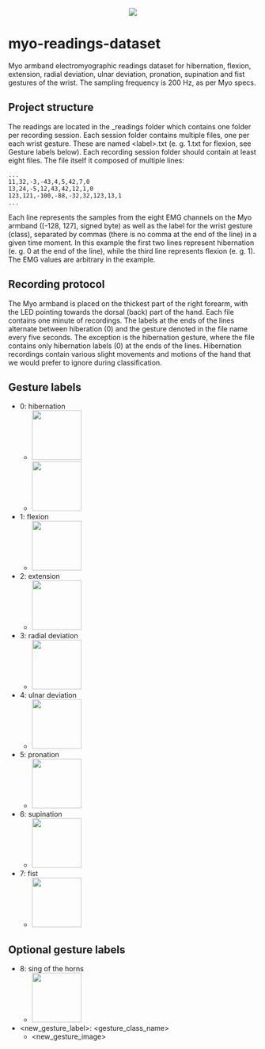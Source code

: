 <p align="center">
<img src="https://i.imgur.com/krtGcv6.png">
</p>

# myo-readings-dataset #
Myo armband electromyographic readings dataset for hibernation, flexion, extension, radial deviation, ulnar deviation, pronation, supination and fist gestures of the wrist. The sampling frequency is 200 Hz, as per Myo specs.

## Project structure ##
The readings are located in the _readings folder which contains one folder per recording session.
Each session folder contains multiple files, one per each wrist gesture. These are named &lt;label&gt;.txt (e. g. 1.txt for flexion, see Gesture labels below). Each recording session folder should contain at least eight files.
The file itself it composed of multiple lines:

    ...
    11,32,-3,-43,4,5,42,7,0
    13,24,-5,12,43,42,12,1,0
    123,121,-100,-88,-32,32,123,13,1
	...
	
Each line represents the samples from the eight EMG channels on the Myo armband ([-128, 127], signed byte) as well as the label for the wrist gesture (class), separated by commas (there is no comma at the end of the line) in a given time moment. In this example the first two lines represent hibernation (e. g. 0 at the end of the line), while the third line represents flexion (e. g. 1). The EMG values are arbitrary in the example.

## Recording protocol ##
The Myo armband is placed on the thickest part of the right forearm, with the LED pointing towards the dorsal (back) part of the hand.
Each file contains one minute of recordings. The labels at the ends of the lines alternate between hiberation (0) and the gesture denoted in the file name every five seconds. The exception is the hibernation gesture, where the file contains only hibernation labels (0) at the ends of the lines. Hibernation recordings contain various slight movements and motions of the hand that we would prefer to ignore during classification.

## Gesture labels ##
* 0: hibernation
	* <img height="100" src="https://i.imgur.com/LEv7vFR.jpg">
	* <img height="100" src="https://i.imgur.com/pCvJGau.jpg">
* 1: flexion
	* <img height="100" src="https://i.imgur.com/w56CXjb.jpg">
* 2: extension
	* <img height="100" src="https://i.imgur.com/vWoPmeW.jpg">
* 3: radial deviation
	* <img height="100" src="https://i.imgur.com/K5r091U.jpg">
* 4: ulnar deviation
	* <img height="100" src="https://i.imgur.com/cthd22A.jpg">
* 5: pronation
	* <img height="100" src="https://i.imgur.com/BAmN4af.jpg">
* 6: supination
	* <img height="100" src="https://i.imgur.com/p1G5uSI.jpg">
* 7: fist
	* <img height="100" src="https://i.imgur.com/zOTmjSb.jpg">

## Optional gesture labels ##
* 8: sing of the horns
	* <img height="100" src="https://i.imgur.com/IhPe0pz.png">
* <new_gesture_label>: <gesture_class_name>
	* <new_gesture_image>
